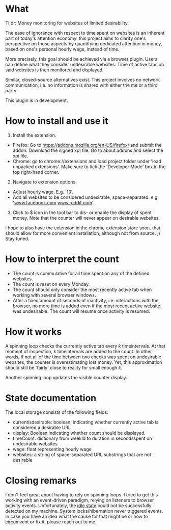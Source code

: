 # What
Tl;dr: Money monitoring for websites of limited desirability.

The ease of ignorance with respect to time spent on websites is an inherent part
of today's attention economy. this project aims to clarify one's perspective on
those aspects by quantifying dedicated attention in money, based on one's
personal hourly wage, instead of time.

More precisely, this goal should be achieved via a browser plugin. Users
can define what they consider undesirable websites. Time of active tabs
on said websites is then monitored and displayed.

Similar, closed-source alternatives exist. This project involves no network
communication, i.e. no information is shared with either the me or a third
party.

This plugin is in development.

# How to install and use it

1. Install the extension.
  - Firefox: Go to https://addons.mozilla.org/en-US/firefox/ and submit the
  addon. Download the signed xpi file. Go to about:addons and select the xpi
  file.
  - Chrome: go to chrome://extensions and load project folder under 'load
  unpacked extensions'. Make sure to tick the 'Developer Mode' box in the
  top right-hand corner.
2. Navigate to extension options.
  - Adjust hourly wage. E.g. '13'.
  - Add all websites to be considered undesirable, space-separated. e.g.
  'www.facebook.com www.reddit.com'.
3. Click to $ icon in the tool bar to dis- or enable the display of spent money.
Note that the counter will never appear on desirable websites.

I hope to also have the extension in the chrome extension store soon. that
should allow for more convenient installation, although not from source. ;)
Stay tuned.

# How to interpret the count
* The count is cummulative for all time spent on any of the defined websites.
* The count is reset on every Monday.
* The count should only consider the most recently active tab when working with
several browser windows.
* After a fixed amount of seconds of inactivity, i.e. interactions with the
browser, no more time is added even if the most recent active website was
undesirable. The count will resume once activity is resumed.

# How it works
A spinning loop checks the currently active tab every $k$ timeintervals. At that
moment of inspection, $k$ timeintervals are added to the count. In other words,
if not all of the time between two checks was spent on undesirable websites, the
counter is overestimating lost money. Yet, this approximation should still be
'fairly' close to reality for small enough $k$.

Another spinning loop updates the visible counter display.

# State documentation
The local storage consists of the following fields:
- currentisdesirable: boolean, indicating whether currently active tab is
considered a desirable URL
- display: Boolean indicating whether count should be displayed.
- timeCount: dictionary from weekId to duration in secondsspent on undesirable
websites
- wage: float representing hourly wage
- websites: a string of space-separated URL substrings that are not desirable

# Closing remarks
I don't feel great about having to rely on spinning loops. I tried to get this
working with an event-driven paradigm, relying on listeners to browser activity
events. Unfortunately, the [idle state](https://developer.mozilla.org/en-US/docs/Mozilla/Add-ons/WebExtensions/API/idle)
could not be successfully detected on my machine. System locks/hibernation
never triggered events. In case you have an idea what the cause for that might
be or how to circumvent or fix it, please reach out to me.
